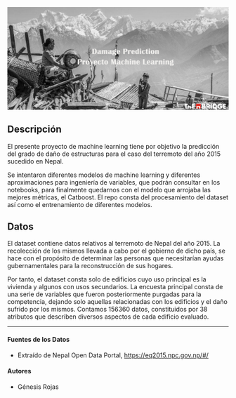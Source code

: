 ![HeaderML](header.jpg)

**Descripción**
-----------
El presente proyecto de machine learning tiene por objetivo la predicción del grado de daño de estructuras para el caso del terremoto del año 2015 sucedido en Nepal. 

Se intentaron diferentes modelos de machine learning y diferentes aproximaciones para ingeniería de variables, que podrán consultar en los notebooks, para finalmente quedarnos con el modelo que arrojaba las mejores métricas, el Catboost. El repo consta del procesamiento del dataset así como el entrenamiento de diferentes modelos. 


**Datos**
-----------

El dataset contiene datos relativos al terremoto de Nepal del año 2015. La recolección de los mismos llevada a cabo por el gobierno de dicho país, se hace con el propósito de determinar las personas que necesitarían ayudas gubernamentales para la reconstrucción de sus hogares. 

Por tanto, el dataset consta solo de edificios cuyo uso principal es la vivienda y algunos con usos secundarios. La encuesta principal consta de una serie de variables que fueron posteriormente purgadas para la competencia, dejando solo aquellas relacionadas con los edificios y el daño sufrido por los mismos. Contamos 156360 datos, constituidos por 38 atributos que describen diversos aspectos de cada edificio evaluado.

-----------
#### Fuentes de los Datos
* Extraído de Nepal Open Data Portal, https://eq2015.npc.gov.np/#/

#### Autores
* Génesis Rojas
